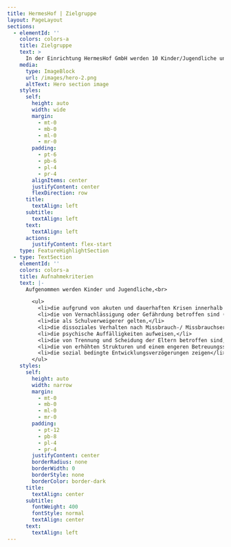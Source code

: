 ```yaml
---
title: HermesHof | Zielgruppe
layout: PageLayout
sections:
  - elementId: ''
    colors: colors-a
    title: Zielgruppe
    text: >
      In der Einrichtung HermesHof GmbH werden 10 Kinder/Jugendliche und junge Volljährige gem. § 34 SGB VIII ab dem 10. Lebensjahr betreut. Darüber hinaus besteht ein Platz zur Verselbständigung gem. § 41 SGB VII in einer separaten Einliegerwohnung. Bei der Wohngruppe HermesHof GmbH  handelt es sich um eine geschlechtsgemischte Gruppe. Aufgrund der großzügigen, räumlichen Gegebenheiten (Wohnfläche 406 qm) ist es möglich, flexibel auf die Bedürfnisse und Bedarfe der Kinder/Jugendlichen und jungen Volljährigen einzugehen.
    media:
      type: ImageBlock
      url: /images/hero-2.png
      altText: Hero section image
    styles:
      self:
        height: auto
        width: wide
        margin:
          - mt-0
          - mb-0
          - ml-0
          - mr-0
        padding:
          - pt-6
          - pb-6
          - pl-4
          - pr-4
        alignItems: center
        justifyContent: center
        flexDirection: row
      title:
        textAlign: left
      subtitle:
        textAlign: left
      text:
        textAlign: left
      actions:
        justifyContent: flex-start
    type: FeatureHighlightSection
  - type: TextSection
    elementId: ''
    colors: colors-a
    title: Aufnahmekriterien
    text: |-
      Aufgenommen werden Kinder und Jugendliche,<br>

        <ul>
          <li>die aufgrund von akuten und dauerhaften Krisen innerhalb der Herkunftsfamilie in dieser nicht leben können,</li>
          <li>die von Vernachlässigung oder Gefährdung betroffen sind (Erziehungseinschränkung bis hin zu Erziehungsunfähigkeit, Suchtproblematik, Krankheit, Kriminalität der Erziehungsberechtigten,</li>
          <li>die als Schulverweigerer gelten,</li>
          <li>die dissoziales Verhalten nach Missbrauch-/ Missbrauchserfahrungen zeigen,</li>
          <li>die psychische Auffälligkeiten aufweisen,</li>
          <li>die von Trennung und Scheidung der Eltern betroffen sind,</li>
          <li>die von erhöhten Strukturen und einem engeren Betreuungssetting profitieren,</li>
          <li>die sozial bedingte Entwicklungsverzögerungen zeigen</li>
        </ul>
    styles:
      self:
        height: auto
        width: narrow
        margin:
          - mt-0
          - mb-0
          - ml-0
          - mr-0
        padding:
          - pt-12
          - pb-8
          - pl-4
          - pr-4
        justifyContent: center
        borderRadius: none
        borderWidth: 0
        borderStyle: none
        borderColor: border-dark
      title:
        textAlign: center
      subtitle:
        fontWeight: 400
        fontStyle: normal
        textAlign: center
      text:
        textAlign: left
---
```

